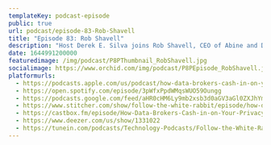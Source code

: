 ```yaml
---
templateKey: podcast-episode
public: true
url: podcast/episode-83-Rob-Shavell
title: "Episode 83: Rob Shavell"
description: "Host Derek E. Silva joins Rob Shavell, CEO of Abine and DeleteMe, an online data protection company. We take a deep dive into the hidden powers of data brokers, how to stop companies from selling your identity, and new privacy law reform."
date: 1644991200000
featuredimage: /img/podcast/P8PThumbnail_RobShavell.jpg
socialimage: https://www.orchid.com/img/podcast/P8PEpisode_RobShavell.jpg
platformurls:
  - https://podcasts.apple.com/us/podcast/how-data-brokers-cash-in-on-your-privacy-with-rob-shavell/id1516705670?i=1000551291279
  - https://open.spotify.com/episode/3pWfxPpdWMqsWUO59Oungg
  - https://podcasts.google.com/feed/aHR0cHM6Ly9mb2xsb3d0aGV3aGl0ZXJhYmJpdC5saWJzeW4uY29tL3Jzcw/episode/NTYyZjNkMTktNGE3YS00NzBhLWE5NzAtMjMxZGY1MjYxODBj
  - https://www.stitcher.com/show/follow-the-white-rabbit/episode/how-data-brokers-cash-in-on-your-privacy-with-rob-shavell-90528434
  - https://castbox.fm/episode/How-Data-Brokers-Cash-in-on-Your-Privacy-with-Rob-Shavell-id2954358-id468693211
  - https://www.deezer.com/us/show/1331022
  - https://tunein.com/podcasts/Technology-Podcasts/Follow-the-White-Rabbit-p1330281/?topicId=169900796
---
```

